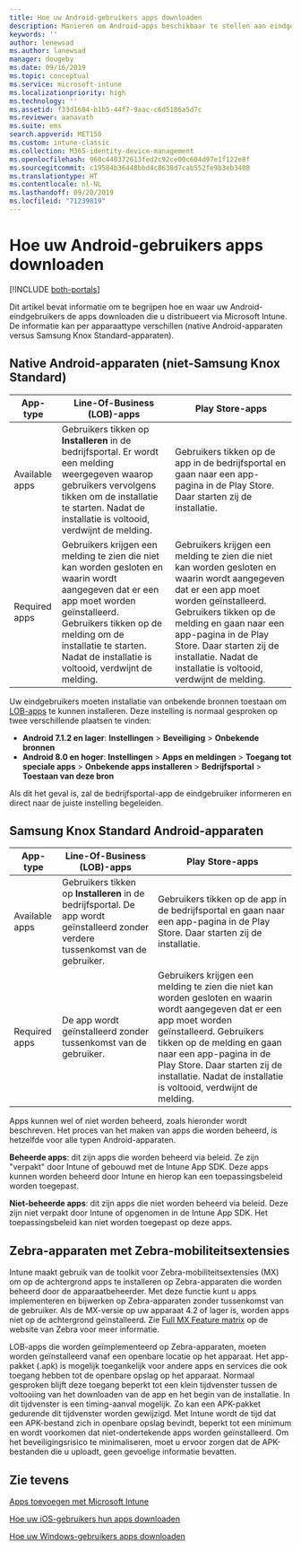 ```yaml
---
title: Hoe uw Android-gebruikers apps downloaden
description: Manieren om Android-apps beschikbaar te stellen aan eindgebruikers
keywords: ''
author: lenewsad
ms.author: lanewsad
manager: dougeby
ms.date: 09/16/2019
ms.topic: conceptual
ms.service: microsoft-intune
ms.localizationpriority: high
ms.technology: ''
ms.assetid: f33d1684-b1b5-44f7-9aac-c6d5186a5d7c
ms.reviewer: aanavath
ms.suite: ems
search.appverid: MET150
ms.custom: intune-classic
ms.collection: M365-identity-device-management
ms.openlocfilehash: 960c440372613fed2c92ce00c604d97e1f122e8f
ms.sourcegitcommit: c19584b36448bbd4c8638d7cab552fe9b3eb3408
ms.translationtype: HT
ms.contentlocale: nl-NL
ms.lasthandoff: 09/20/2019
ms.locfileid: "71239819"
---
```

# <a name="how-your-android-users-get-their-apps"></a>Hoe uw Android-gebruikers apps downloaden

[!INCLUDE [both-portals](./includes/note-for-both-portals.md)]

Dit artikel bevat informatie om te begrijpen hoe en waar uw Android-eindgebruikers de apps downloaden die u distribueert via Microsoft Intune. De informatie kan per apparaattype verschillen (native Android-apparaten versus Samsung Knox Standard-apparaten).

## <a name="native-non-samsung-knox-standard-android-devices"></a>Native Android-apparaten (niet-Samsung Knox Standard)

| App-type | Line-Of-Business (LOB)-apps | Play Store-apps  |
| ------------- |-------------| -----|
| Available apps      | Gebruikers tikken op **Installeren** in de bedrijfsportal. Er wordt een melding weergegeven waarop gebruikers vervolgens tikken om de installatie te starten. Nadat de installatie is voltooid, verdwijnt de melding. | Gebruikers tikken op de app in de bedrijfsportal en gaan naar een app-pagina in de Play Store. Daar starten zij de installatie.|
| Required apps      | Gebruikers krijgen een melding te zien die niet kan worden gesloten en waarin wordt aangegeven dat er een app moet worden geïnstalleerd. Gebruikers tikken op de melding om de installatie te starten. Nadat de installatie is voltooid, verdwijnt de melding.    | Gebruikers krijgen een melding te zien die niet kan worden gesloten en waarin wordt aangegeven dat er een app moet worden geïnstalleerd. Gebruikers tikken op de melding en gaan naar een app-pagina in de Play Store. Daar starten zij de installatie. Nadat de installatie is voltooid, verdwijnt de melding. |

Uw eindgebruikers moeten installatie van onbekende bronnen toestaan om [LOB-apps](lob-apps-android.md) te kunnen installeren. Deze instelling is normaal gesproken op twee verschillende plaatsen te vinden:

* **Android 7.1.2 en lager**: **Instellingen** > **Beveiliging** > **Onbekende bronnen**
* **Android 8.0 en hoger**: **Instellingen** > **Apps en meldingen** > **Toegang tot speciale apps** > **Onbekende apps installeren** > **Bedrijfsportal** > **Toestaan van deze bron**

Als dit het geval is, zal de bedrijfsportal-app de eindgebruiker informeren en direct naar de juiste instelling begeleiden. 

## <a name="samsung-knox-standard-android-devices"></a>Samsung Knox Standard Android-apparaten

| App-type | Line-Of-Business (LOB)-apps | Play Store-apps  |
| ------------- |-------------| -----|
| Available apps      | Gebruikers tikken op **Installeren** in de bedrijfsportal. De app wordt geïnstalleerd zonder verdere tussenkomst van de gebruiker. | Gebruikers tikken op de app in de bedrijfsportal en gaan naar een app-pagina in de Play Store. Daar starten zij de installatie.|
| Required apps      | De app wordt geïnstalleerd zonder tussenkomst van de gebruiker.    | Gebruikers krijgen een melding te zien die niet kan worden gesloten en waarin wordt aangegeven dat er een app moet worden geïnstalleerd. Gebruikers tikken op de melding en gaan naar een app-pagina in de Play Store. Daar starten zij de installatie. Nadat de installatie is voltooid, verdwijnt de melding. |

Apps kunnen wel of niet worden beheerd, zoals hieronder wordt beschreven. Het proces van het maken van apps die worden beheerd, is hetzelfde voor alle typen Android-apparaten.

**Beheerde apps**: dit zijn apps die worden beheerd via beleid. Ze zijn "verpakt" door Intune of gebouwd met de Intune App SDK. Deze apps kunnen worden beheerd door Intune en hierop kan een toepassingsbeleid worden toegepast.

**Niet-beheerde apps**: dit zijn apps die niet worden beheerd via beleid. Deze zijn niet verpakt door Intune of opgenomen in de Intune App SDK. Het toepassingsbeleid kan niet worden toegepast op deze apps.

## <a name="zebra-devices-with-zebra-mobility-extensions"></a>Zebra-apparaten met Zebra-mobiliteitsextensies

Intune maakt gebruik van de toolkit voor Zebra-mobiliteitsextensies (MX) om op de achtergrond apps te installeren op Zebra-apparaten die worden beheerd door de apparaatbeheerder. Met deze functie kunt u apps implementeren en bijwerken op Zebra-apparaten zonder tussenkomst van de gebruiker. Als de MX-versie op uw apparaat 4.2 of lager is, worden apps niet op de achtergrond geïnstalleerd. Zie [Full MX Feature matrix](http://techdocs.zebra.com/mx/compatibility/) op de website van Zebra voor meer informatie.

LOB-apps die worden geïmplementeerd op Zebra-apparaten, moeten worden geïnstalleerd vanaf een openbare locatie op het apparaat. Het app-pakket (.apk) is mogelijk toegankelijk voor andere apps en services die ook toegang hebben tot de openbare opslag op het apparaat. Normaal gesproken blijft deze toegang beperkt tot een klein tijdvenster tussen de voltooiing van het downloaden van de app en het begin van de installatie. In dit tijdvenster is een timing-aanval mogelijk. Zo kan een APK-pakket gedurende dit tijdvenster worden gewijzigd. Met Intune wordt de tijd dat een APK-bestand zich in openbare opslag bevindt, beperkt tot een minimum en wordt voorkomen dat niet-ondertekende apps worden geïnstalleerd. Om het beveiligingsrisico te minimaliseren, moet u ervoor zorgen dat de APK-bestanden die u uploadt, geen gevoelige informatie bevatten.

## <a name="see-also"></a>Zie tevens

[Apps toevoegen met Microsoft Intune](apps-add.md)

[Hoe uw iOS-gebruikers hun apps downloaden](end-user-apps-ios.md)

[Hoe uw Windows-gebruikers apps downloaden](end-user-apps-windows.md)
